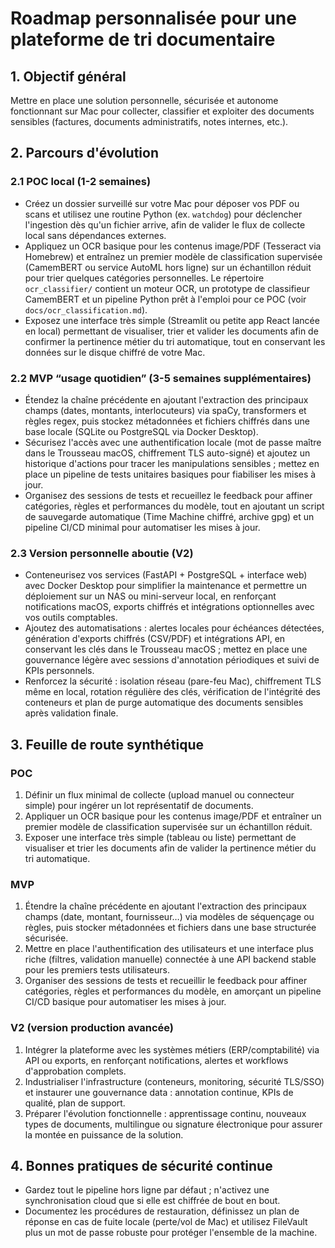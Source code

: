 # Roadmap personnalisée pour une plateforme de tri documentaire

## 1. Objectif général
Mettre en place une solution personnelle, sécurisée et autonome fonctionnant sur Mac pour collecter, classifier et exploiter des documents sensibles (factures, documents administratifs, notes internes, etc.).

## 2. Parcours d'évolution

### 2.1 POC local (1-2 semaines)
- Créez un dossier surveillé sur votre Mac pour déposer vos PDF ou scans et utilisez une routine Python (ex. `watchdog`) pour déclencher l'ingestion dès qu'un fichier arrive, afin de valider le flux de collecte local sans dépendances externes.
- Appliquez un OCR basique pour les contenus image/PDF (Tesseract via Homebrew) et entraînez un premier modèle de classification supervisée (CamemBERT ou service AutoML hors ligne) sur un échantillon réduit pour trier quelques catégories personnelles. Le répertoire `ocr_classifier/` contient un moteur OCR, un prototype de classifieur CamemBERT et un pipeline Python prêt à l'emploi pour ce POC (voir `docs/ocr_classification.md`).
- Exposez une interface très simple (Streamlit ou petite app React lancée en local) permettant de visualiser, trier et valider les documents afin de confirmer la pertinence métier du tri automatique, tout en conservant les données sur le disque chiffré de votre Mac.

### 2.2 MVP “usage quotidien” (3-5 semaines supplémentaires)
- Étendez la chaîne précédente en ajoutant l'extraction des principaux champs (dates, montants, interlocuteurs) via spaCy, transformers et règles regex, puis stockez métadonnées et fichiers chiffrés dans une base locale (SQLite ou PostgreSQL via Docker Desktop).
- Sécurisez l'accès avec une authentification locale (mot de passe maître dans le Trousseau macOS, chiffrement TLS auto-signé) et ajoutez un historique d'actions pour tracer les manipulations sensibles ; mettez en place un pipeline de tests unitaires basiques pour fiabiliser les mises à jour.
- Organisez des sessions de tests et recueillez le feedback pour affiner catégories, règles et performances du modèle, tout en ajoutant un script de sauvegarde automatique (Time Machine chiffré, archive gpg) et un pipeline CI/CD minimal pour automatiser les mises à jour.

### 2.3 Version personnelle aboutie (V2)
- Conteneurisez vos services (FastAPI + PostgreSQL + interface web) avec Docker Desktop pour simplifier la maintenance et permettre un déploiement sur un NAS ou mini-serveur local, en renforçant notifications macOS, exports chiffrés et intégrations optionnelles avec vos outils comptables.
- Ajoutez des automatisations : alertes locales pour échéances détectées, génération d'exports chiffrés (CSV/PDF) et intégrations API, en conservant les clés dans le Trousseau macOS ; mettez en place une gouvernance légère avec sessions d'annotation périodiques et suivi de KPIs personnels.
- Renforcez la sécurité : isolation réseau (pare-feu Mac), chiffrement TLS même en local, rotation régulière des clés, vérification de l'intégrité des conteneurs et plan de purge automatique des documents sensibles après validation finale.

## 3. Feuille de route synthétique

### POC
1. Définir un flux minimal de collecte (upload manuel ou connecteur simple) pour ingérer un lot représentatif de documents.
2. Appliquer un OCR basique pour les contenus image/PDF et entraîner un premier modèle de classification supervisée sur un échantillon réduit.
3. Exposer une interface très simple (tableau ou liste) permettant de visualiser et trier les documents afin de valider la pertinence métier du tri automatique.

### MVP
1. Étendre la chaîne précédente en ajoutant l'extraction des principaux champs (date, montant, fournisseur…) via modèles de séquençage ou règles, puis stocker métadonnées et fichiers dans une base structurée sécurisée.
2. Mettre en place l'authentification des utilisateurs et une interface plus riche (filtres, validation manuelle) connectée à une API backend stable pour les premiers tests utilisateurs.
3. Organiser des sessions de tests et recueillir le feedback pour affiner catégories, règles et performances du modèle, en amorçant un pipeline CI/CD basique pour automatiser les mises à jour.

### V2 (version production avancée)
1. Intégrer la plateforme avec les systèmes métiers (ERP/comptabilité) via API ou exports, en renforçant notifications, alertes et workflows d'approbation complets.
2. Industrialiser l'infrastructure (conteneurs, monitoring, sécurité TLS/SSO) et instaurer une gouvernance data : annotation continue, KPIs de qualité, plan de support.
3. Préparer l'évolution fonctionnelle : apprentissage continu, nouveaux types de documents, multilingue ou signature électronique pour assurer la montée en puissance de la solution.

## 4. Bonnes pratiques de sécurité continue
- Gardez tout le pipeline hors ligne par défaut ; n'activez une synchronisation cloud que si elle est chiffrée de bout en bout.
- Documentez les procédures de restauration, définissez un plan de réponse en cas de fuite locale (perte/vol de Mac) et utilisez FileVault plus un mot de passe robuste pour protéger l'ensemble de la machine.

